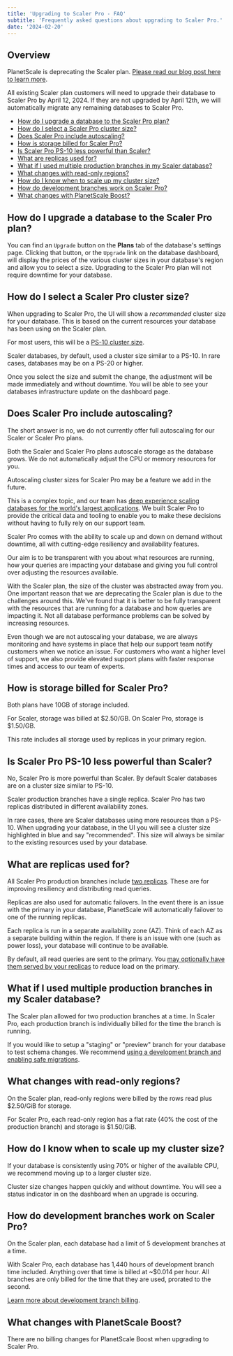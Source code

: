 ```yaml
---
title: 'Upgrading to Scaler Pro - FAQ'
subtitle: 'Frequently asked questions about upgrading to Scaler Pro.'
date: '2024-02-20'
---
```


## Overview

PlanetScale is deprecating the Scaler plan. [Please read our blog post here to learn more](/blog/deprecating-the-scaler-plan).

All existing Scaler plan customers will need to upgrade their database to Scaler Pro by April 12, 2024. If they are not upgraded by April 12th, we will automatically
migrate any remaining databases to Scaler Pro.

- [How do I upgrade a database to the Scaler Pro plan?](#how-do-i-upgrade-a-database-to-the-scaler-pro-plan-)
- [How do I select a Scaler Pro cluster size?](#how-do-i-select-a-scaler-pro-cluster-size-)
- [Does Scaler Pro include autoscaling?](#does-scaler-pro-include-autoscaling-)
- [How is storage billed for Scaler Pro?](#how-is-storage-billed-for-scaler-pro-)
- [Is Scaler Pro PS-10 less powerful than Scaler?](#is-scaler-pro-ps-10-less-powerful-than-scaler-)
- [What are replicas used for?](#what-are-replicas-used-for-)
- [What if I used multiple production branches in my Scaler database?](#what-if-i-used-multiple-production-branches-in-my-scaler-database-)
- [What changes with read-only regions?](#what-changes-with-read-only-regions-)
- [How do I know when to scale up my cluster size?](#how-do-i-know-when-to-scale-up-my-cluster-size-)
- [How do development branches work on Scaler Pro?](#how-do-development-branches-work-on-scaler-pro-)
- [What changes with PlanetScale Boost?](#what-changes-with-planetscale-boost-)

## How do I upgrade a database to the Scaler Pro plan?

You can find an `Upgrade` button on the **Plans** tab of the database's settings page. Clicking that button, or the `Upgrade` link on the database dashboard, will display the prices of the various cluster sizes in your database's region and allow you to select a size. Upgrading to the Scaler Pro plan will not require downtime for your database.

## How do I select a Scaler Pro cluster size?

When upgrading to Scaler Pro, the UI will show a _recommended_ cluster size for your database. This is based on the current resources your database has been using on the Scaler plan.

For most users, this will be a [PS-10 cluster size](/docs/concepts/planetscale-plans#scaler-pro).

Scaler databases, by default, used a cluster size similar to a PS-10. In rare cases, databases may be on a PS-20 or higher.

Once you select the size and submit the change, the adjustment will be made immediately and without downtime. You will be able to see your databases infrastructure update on the dashboard page.

## Does Scaler Pro include autoscaling?

The short answer is no, we do not currently offer full autoscaling for our Scaler or Scaler Pro plans.

Both the Scaler and Scaler Pro plans autoscale storage as the database grows. We do not automatically adjust the CPU or memory resources for you.

Autoscaling cluster sizes for Scaler Pro may be a feature we add in the future.

This is a complex topic, and our team has [deep experience scaling databases for the world's largest applications](https://planetscale.com/media/databases-at-scale). We built Scaler Pro to provide the critical data
and tooling to enable you to make these decisions without having to fully rely on our support team.

Scaler Pro comes with the ability to scale up and down on demand without downtime, all with cutting-edge resiliency and availability features.

Our aim is to be transparent with you about what resources are running, how your queries are impacting your database and giving you full control over adjusting the resources available.

With the Scaler plan, the size of the cluster was abstracted away from you. One important reason that we are deprecating the Scaler plan is due to the challenges around this. We've found that it is better to be fully transparent with the resources
that are running for a database and how queries are impacting it. Not all database performance problems can be solved by increasing resources.

Even though we are not autoscaling your database, we are always monitoring and have systems in place that help our support team notify customers
when we notice an issue. For customers who want a higher level of support, we also provide elevated support plans with
faster response times and access to our team of experts.

## How is storage billed for Scaler Pro?

Both plans have 10GB of storage included.

For Scaler, storage was billed at $2.50/GB. On Scaler Pro, storage is $1.50/GB.

This rate includes all storage used by replicas in your primary region.

## Is Scaler Pro PS-10 less powerful than Scaler?

No, Scaler Pro is more powerful than Scaler. By default Scaler databases are on a cluster size similar to PS-10.

Scaler production branches have a single replica. Scaler Pro has two replicas distributed in different availability zones.

In rare cases, there are Scaler databases using more resources than a PS-10. When upgrading your database, in the UI you will see a cluster size highlighted in blue and say "recommended". This size will always be similar to the existing
resources used by your database.

## What are replicas used for?

All Scaler Pro production branches include [two replicas](/docs/concepts/replicas). These are for improving resiliency and distributing read queries.

Replicas are also used for automatic failovers. In the event there is an issue with the primary in your database, PlanetScale will automatically failover to one of the running replicas.

Each replica is run in a separate availability zone (AZ). Think of each AZ as a separate building within the region. If there is an issue with one (such as power loss), your database will continue to be available.

By default, all read queries are sent to the primary. You [may optionally have them served by your replicas](/docs/concepts/replicas#how-to-query-replicas) to reduce load on the primary.

## What if I used multiple production branches in my Scaler database?

The Scaler plan allowed for two production branches at a time. In Scaler Pro, each production branch is individually billed for the time the branch is running.

If you would like to setup a "staging" or "preview" branch for your database to test schema changes. We recommend [using a development branch and enabling safe migrations](/docs/concepts/safe-migrations#staging-branches).

## What changes with read-only regions?

On the Scaler plan, read-only regions were billed by the rows read plus $2.50/GiB for storage.

For Scaler Pro, each read-only region has a flat rate (40% the cost of the production branch) and storage is $1.50/GiB.

## How do I know when to scale up my cluster size?

If your database is consistently using 70% or higher of the available CPU, we recommend moving up to a larger cluster size.

Cluster size changes happen quickly and without downtime. You will see a status indicator in on the dashboard when an upgrade is occuring.

## How do development branches work on Scaler Pro?

On the Scaler plan, each database had a limit of 5 development branches at a time.

With Scaler Pro, each database has 1,440 hours of development branch time included. Anything over that time is billed at ~$0.014 per hour. All branches are only billed for the time that they are used, prorated to the second.

[Learn more about development branch billing](/docs/concepts/billing#development-branches).

## What changes with PlanetScale Boost?

There are no billing changes for PlanetScale Boost when upgrading to Scaler Pro.
